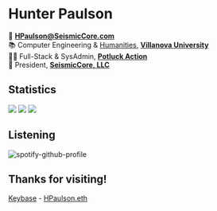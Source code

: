 # Hunter Paulson  

📧 **[HPaulson@SeismicCore.com](mailto:hpaulson@SeismicCore.com)**  
📚 Computer Engineering & [Humanities](https://www1.villanova.edu/university/liberal-arts-sciences/programs/humanities/guiding-principles/purpose.html), **[Villanova University](https://villanova.edu)**  
👨‍💻 Full-Stack & SysAdmin, **[Potluck Action](https://www.potluckaction.com)**  
💼 President, **[SeismicCore, LLC](https://github.com/SeismicCore)**  


## Statistics
[![](https://github-readme-stats-1-2s0ke72bn-hpaulson.vercel.app/api?username=HPaulson&show_icons=true&count_private=true&hide_border=true&count_private=true&show_border=false&include_all_commits=true&theme=tokyonight)](https://github.com/anuraghazra/github-readme-stats)
[![](https://github-readme-stats-1-2s0ke72bn-hpaulson.vercel.app/api/wakatime/?username=HPaulson&layout=compact&hide_border=true&langs_count=10&theme=tokyonight&custom_title=Top%20Languages)](https://github.com/anuraghazra/github-readme-stats)
[![](https://github-readme-streak-stats.herokuapp.com/?user=hpaulson&theme=tokyonight&hide_border=true)](https://github.com/DenverCoder1/github-readme-streak-stats)


## Listening
![spotify-github-profile](https://spotify-github-profile.kittinanx.com/api/view?uid=ys0l6wuhmcwstj71cegoht8qy&cover_image=false&theme=default&interchange=true)

## Thanks for visiting!

[Keybase](https://keybase.io/HPaulson) - [HPaulson.eth](https://opensea.io/HPaulson_)
